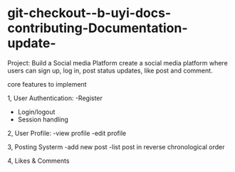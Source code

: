 # git-checkout--b-uyi-docs-contributing-Documentation-update-
Project: Build a Social media Platform
create a social media platform where users can sign up, log in, post status updates, like post and comment.

core features to implement


1, User Authentication:
-Register
- Login/logout
- Session handling


2, User Profile:
-view profile
-edit profile


3, Posting Systerm
-add new post
-list post in reverse chronological order



4, Likes & Comments
